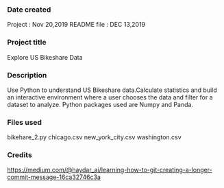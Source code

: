 ### Date created
Project : Nov 20,2019
README file : DEC 13,2019


### Project title
Explore US Bikeshare Data

### Description
Use Python to understand US Bikeshare data.Calculate statistics 
and build an interactive environment where a user chooses the 
data and filter for a dataset to analyze.
Python packages used are Numpy and Panda.

### Files used
bikehare_2.py
chicago.csv
new_york_city.csv
washington.csv

### Credits
https://medium.com/@haydar_ai/learning-how-to-git-creating-a-longer-commit-message-16ca32746c3a

